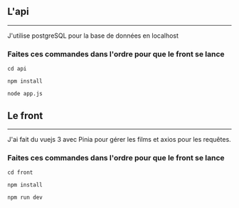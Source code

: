 ## L'api
___

J'utilise postgreSQL pour la base de données en localhost
<br>
### Faites ces commandes dans l'ordre pour que le front se lance
````cd api````

````npm install````

````node app.js````

## Le front
___ 
J'ai fait du vuejs 3 avec Pinia pour gérer les films et axios pour les requêtes.
<br>
### Faites ces commandes dans l'ordre pour que le front se lance

```cd front```

```npm install```

```npm run dev```
